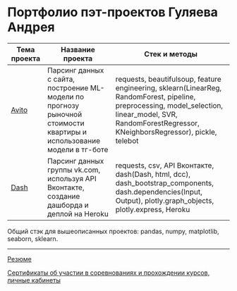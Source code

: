 # Портфолио пэт-проектов Гуляева Андрея

  
| Тема проекта | Название проекта | Стек и методы |
| --- | --- | --- |
| [Avito](https://github.com/gulyaevAA/pet-projects/tree/main/Avito) | Парсинг данных с сайта, построение ML-модели по прогнозу рыночной стоимости квартиры и использование модели в тг-боте| requests, beautifulsoup, feature engineering, sklearn(LinearReg, RandomForest, pipeline, preprocessing, model_selection, linear_model, SVR, RandomForestRegressor, KNeighborsRegressor), pickle, telebot |
| [Dash](https://github.com/gulyaevAA/pet-projects/tree/main/Dash) | Парсинг данных группы vk.com, используя API Вконтакте, создание дашборда и деплой на Heroku| requests, csv, API Вконтакте, dash(Dash, html, dcc), dash_bootstrap_components, dash.dependencies(Input, Output), plotly.graph_objects, plotly.express, Heroku |


Общий стэк для вышеописанных проектов: pandas, numpy, matplotlib, seaborn, sklearn.

---

[Резюме](https://drive.google.com/drive/folders/1KCLeTOyzp5fIcDKlczuT_plkvBXQZps0?usp=sharing)

[Сертификаты об участии в соревнованиях и прохождении курсов, личные кабинеты](https://drive.google.com/drive/folders/1VpOrp0IaRoLR0cDownQIoGaLVFuaPOxj?usp=sharing)

